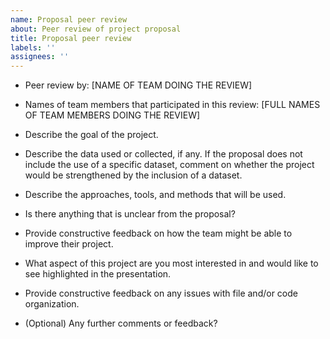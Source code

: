 ```yaml
---
name: Proposal peer review
about: Peer review of project proposal
title: Proposal peer review
labels: ''
assignees: ''
---
```


- Peer review by: [NAME OF TEAM DOING THE REVIEW]

- Names of team members that participated in this review: [FULL NAMES OF TEAM MEMBERS DOING THE REVIEW]

- Describe the goal of the project.



- Describe the data used or collected, if any. If the proposal does not include the use of a specific dataset, comment on whether the project would be strengthened by the inclusion of a dataset.



- Describe the approaches, tools, and methods that will be used.



- Is there anything that is unclear from the proposal?



- Provide constructive feedback on how the team might be able to improve their project.



- What aspect of this project are you most interested in and would like to see highlighted in the presentation.



- Provide constructive feedback on any issues with file and/or code organization.



- (Optional) Any further comments or feedback?



